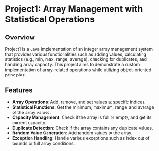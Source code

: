 # Project1: Array Management with Statistical Operations

## Overview
Project1 is a Java implementation of an integer array management system that provides various functionalities such as adding values, calculating statistics (e.g., min, max, range, average), checking for duplicates, and handling array capacity. This project aims to demonstrate a custom implementation of array-related operations while utilizing object-oriented principles.

## Features
- **Array Operations**: Add, remove, and set values at specific indices.
- **Statistical Functions**: Get the minimum, maximum, range, and average of the array values.
- **Capacity Management**: Check if the array is full or empty, and get its current capacity.
- **Duplicate Detection**: Check if the array contains any duplicate values.
- **Random Value Generation**: Add random values to the array.
- **Exception Handling**: Handle various exceptions such as index out of bounds or full array conditions.
